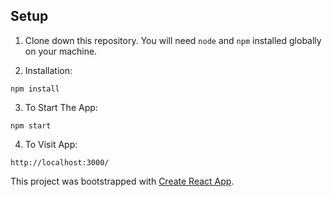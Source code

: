 ## Setup

1. Clone down this repository. You will need `node` and `npm` installed globally on your machine.

2. Installation:

`npm install`

3. To Start The App:

`npm start`

4. To Visit App:

`http://localhost:3000/`

This project was bootstrapped with [Create React App](https://github.com/facebook/create-react-app).
